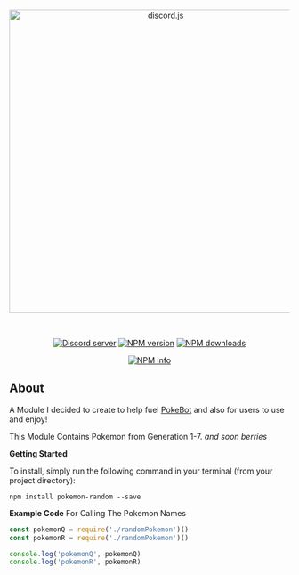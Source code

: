 <div align="center">
  <br />
  <p>
    <a href="https://www.npmjs.com/package/pokemon-random"><img src="http://i.imgur.com/bnO3Tct.png" width="546" alt="discord.js" /></a>
  </p>
  <br />
  <p>
    <a href="https://discord.gg/3Chh8gu"><img src="https://discordapp.com/api/guilds/334745231163654145/embed.png" alt="Discord server" /></a>
    <a href="https://www.npmjs.com/package/pokemon-random"><img src="https://img.shields.io/npm/v/pokemon-random.svg?maxAge=3600" alt="NPM version" /></a>
        <a href="https://www.npmjs.com/package/pokemon"><img src="https://img.shields.io/npm/dt/pokemon.svg?maxAge=3600" alt="NPM downloads" /></a>
    
   <!-- <a href="https://www.npmjs.com/package/pokemon-random"><img src="https://img.shields.io/npm/dt/pokemon-random.svg?maxAge=3600" alt="NPM downloads" /></a> -->

  </p>
  <p>
    <a href="https://nodei.co/npm/pokemon-random/"><img src="https://nodei.co/npm/pokemon-random.png?downloads=true&stars=true" alt="NPM info" /></a>
  </p>
</div>

## About

 
A Module I decided to create to help fuel <a href="https://github.com/Wonder-Toast/pokebot">PokeBot</a> and also for users to use and enjoy!


This Module Contains Pokemon from Generation 1-7.
*and soon berries* 

**Getting Started** 

To install, simply run the following command in your terminal (from your project directory):

```
npm install pokemon-random --save
```




**Example Code** 
For Calling The Pokemon Names

```js
const pokemonQ = require('./randomPokemon')()
const pokemonR = require('./randomPokemon')()

console.log('pokemonQ', pokemonQ)
console.log('pokemonR', pokemonR)

```
